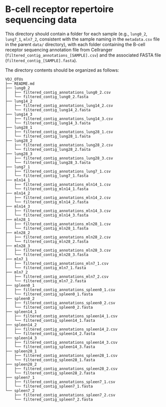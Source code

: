 # B-cell receptor repertoire sequencing data

This directory should contain a folder for each sample (e.g., `lung0_2`, `lung7_1`, `mln7_2`, consistent with the sample naming in the `metadata.csv` file in the parent `data/` directory), with each folder containing the B-cell receptor sequencing annotation file from Cellranger (`filtered_contig_annotations_[SAMPLE].csv`) and the associated FASTA file (`filtered_contig_[SAMPLE].fasta`).

The directory contents should be organized as follows:

```
VDJ_OTUs
├── README.md
├── lung0_2
│   ├── filtered_contig_annotations_lung0_2.csv
│   └── filtered_contig_lung0_2.fasta
├── lung14_2
│   ├── filtered_contig_annotations_lung14_2.csv
│   └── filtered_contig_lung14_2.fasta
├── lung14_3
│   ├── filtered_contig_annotations_lung14_3.csv
│   └── filtered_contig_lung14_3.fasta
├── lung28_1
│   ├── filtered_contig_annotations_lung28_1.csv
│   └── filtered_contig_lung28_1.fasta
├── lung28_2
│   ├── filtered_contig_annotations_lung28_2.csv
│   └── filtered_contig_lung28_2.fasta
├── lung28_3
│   ├── filtered_contig_annotations_lung28_3.csv
│   └── filtered_contig_lung28_3.fasta
├── lung7_1
│   ├── filtered_contig_annotations_lung7_1.csv
│   └── filtered_contig_lung7_1.fasta
├── mln14_1
│   ├── filtered_contig_annotations_mln14_1.csv
│   └── filtered_contig_mln14_1.fasta
├── mln14_2
│   ├── filtered_contig_annotations_mln14_2.csv
│   └── filtered_contig_mln14_2.fasta
├── mln14_3
│   ├── filtered_contig_annotations_mln14_3.csv
│   └── filtered_contig_mln14_3.fasta
├── mln28_1
│   ├── filtered_contig_annotations_mln28_1.csv
│   └── filtered_contig_mln28_1.fasta
├── mln28_2
│   ├── filtered_contig_annotations_mln28_2.csv
│   └── filtered_contig_mln28_2.fasta
├── mln28_3
│   ├── filtered_contig_annotations_mln28_3.csv
│   └── filtered_contig_mln28_3.fasta
├── mln7_1
│   ├── filtered_contig_annotations_mln7_1.csv
│   └── filtered_contig_mln7_1.fasta
├── mln7_2
│   ├── filtered_contig_annotations_mln7_2.csv
│   └── filtered_contig_mln7_2.fasta
├── spleen0_1
│   ├── filtered_contig_annotations_spleen0_1.csv
│   └── filtered_contig_spleen0_1.fasta
├── spleen0_2
│   ├── filtered_contig_annotations_spleen0_2.csv
│   └── filtered_contig_spleen0_2.fasta
├── spleen14_1
│   ├── filtered_contig_annotations_spleen14_1.csv
│   └── filtered_contig_spleen14_1.fasta
├── spleen14_2
│   ├── filtered_contig_annotations_spleen14_2.csv
│   └── filtered_contig_spleen14_2.fasta
├── spleen14_3
│   ├── filtered_contig_annotations_spleen14_3.csv
│   └── filtered_contig_spleen14_3.fasta
├── spleen28_1
│   ├── filtered_contig_annotations_spleen28_1.csv
│   └── filtered_contig_spleen28_1.fasta
├── spleen28_2
│   ├── filtered_contig_annotations_spleen28_2.csv
│   └── filtered_contig_spleen28_2.fasta
├── spleen7_1
│   ├── filtered_contig_annotations_spleen7_1.csv
│   └── filtered_contig_spleen7_1.fasta
└── spleen7_2
    ├── filtered_contig_annotations_spleen7_2.csv
    └── filtered_contig_spleen7_2.fasta
    
```
